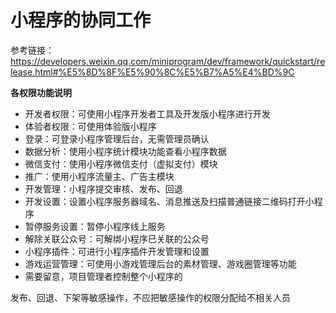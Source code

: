 # 小程序的协同工作
参考链接：https://developers.weixin.qq.com/miniprogram/dev/framework/quickstart/release.html#%E5%8D%8F%E5%90%8C%E5%B7%A5%E4%BD%9C

**各权限功能说明**
 - 开发者权限：可使用小程序开发者工具及开发版小程序进行开发
 - 体验者权限：可使用体验版小程序
 - 登录：可登录小程序管理后台，无需管理员确认
 - 数据分析：使用小程序统计模块功能查看小程序数据
 - 微信支付：使用小程序微信支付（虚拟支付）模块
 - 推广：使用小程序流量主、广告主模块
 - 开发管理：小程序提交审核、发布、回退
 - 开发设置：设置小程序服务器域名、消息推送及扫描普通链接二维码打开小程序
 - 暂停服务设置：暂停小程序线上服务
 - 解除关联公众号：可解绑小程序已关联的公众号
 - 小程序插件：可进行小程序插件开发管理和设置
 - 游戏运营管理：可使用小游戏管理后台的素材管理、游戏圈管理等功能
 - 需要留意，项目管理者控制整个小程序的

发布、回退、下架等敏感操作，不应把敏感操作的权限分配给不相关人员